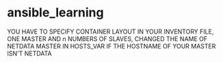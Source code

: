 # ansible_learning
YOU HAVE TO SPECIFY CONTAINER LAYOUT IN YOUR INVENTORY FILE, ONE MASTER AND n NUMBERS OF SLAVES, CHANGED THE NAME OF NETDATA MASTER IN HOSTS_VAR IF THE HOSTNAME OF YOUR MASTER ISN'T NETDATA
